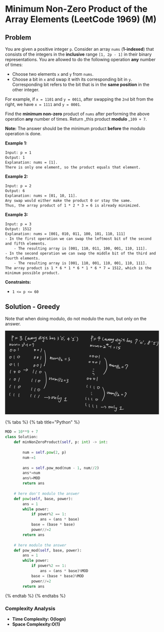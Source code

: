 # Minimum Non-Zero Product of the Array Elements (LeetCode 1969) (M)

## Problem

You are given a positive integer `p`. Consider an array `nums` (**1-indexed**) that consists of the integers in the **inclusive** range `[1, 2p - 1]` in their binary representations. You are allowed to do the following operation **any** number of times:

* Choose two elements `x` and `y` from `nums`.
* Choose a bit in `x` and swap it with its corresponding bit in `y`. Corresponding bit refers to the bit that is in the **same position** in the other integer.

For example, if `x = 1101` and `y = 0011`, after swapping the `2nd` bit from the right, we have `x = 1111` and `y = 0001`.

Find the **minimum non-zero** product of `nums` after performing the above operation **any** number of times. Return _this product **modulo** _`109 + 7`.

**Note:** The answer should be the minimum product **before** the modulo operation is done.

**Example 1:**

```
Input: p = 1
Output: 1
Explanation: nums = [1].
There is only one element, so the product equals that element.
```

**Example 2:**

```
Input: p = 2
Output: 6
Explanation: nums = [01, 10, 11].
Any swap would either make the product 0 or stay the same.
Thus, the array product of 1 * 2 * 3 = 6 is already minimized.
```

**Example 3:**

```
Input: p = 3
Output: 1512
Explanation: nums = [001, 010, 011, 100, 101, 110, 111]
- In the first operation we can swap the leftmost bit of the second and fifth elements.
    - The resulting array is [001, 110, 011, 100, 001, 110, 111].
- In the second operation we can swap the middle bit of the third and fourth elements.
    - The resulting array is [001, 110, 001, 110, 001, 110, 111].
The array product is 1 * 6 * 1 * 6 * 1 * 6 * 7 = 1512, which is the minimum possible product.
```

**Constraints:**

* `1 <= p <= 60`

## Solution - Greedy

Note that when doing modulo, do not modulo the num, but only on the answer.

![](<../../.gitbook/assets/Screen Shot 2021-08-15 at 10.00.00 AM.png>)

{% tabs %}
{% tab title="Python" %}
```python
MOD = 10**9 + 7
class Solution:
    def minNonZeroProduct(self, p: int) -> int:
        
        num = self.pow(2, p)
        num-=1
       
        ans = self.pow_mod(num - 1, num//2)
        ans*=num
        ans%=MOD
        return ans
    
    # here don't modulo the answer
    def pow(self, base, power):
        ans = 1
        while power:
            if power%2 == 1:
                ans = (ans * base)
            base = (base * base)
            power//=2
        return ans
    
    # here modulo the answer
    def pow_mod(self, base, power):
        ans = 1
        while power:
            if power%2 == 1:
                ans = (ans * base)%MOD
            base = (base * base)%MOD
            power//=2
        return ans
```
{% endtab %}
{% endtabs %}

### Complexity Analysis

* **Time Complexity: O(logn)**
* **Space Complexity:O(1)**
